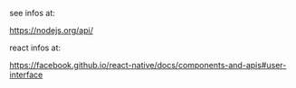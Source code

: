 see infos at:

https://nodejs.org/api/

react infos at:

https://facebook.github.io/react-native/docs/components-and-apis#user-interface
